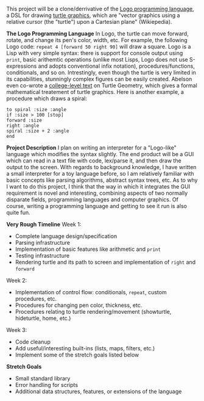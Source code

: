
This project will be a clone/derrivative of the [Logo programming language](https://el.media.mit.edu/logo-foundation/what_is_logo/logo_primer.html), a DSL for drawing [turtle graphics](https://en.wikipedia.org/wiki/Turtle_graphics), which are "vector graphics using a relative cursor (the "turtle") upon a Cartesian plane" (Wikiepedia). 

**The Logo Programming Language**
In Logo, the turtle can move forward, rotate, and change its pen's color, width, etc. For example, the following Logo code:
`repeat 4 [forward 50 right 90]`
will draw a square. Logo is a Lisp with very simple syntax: there is support for console output using `print`, basic arithemtic operations (unlike most Lisps, Logo does not use S-expressions and adopts conventional infix notation),  procedures/functions, conditionals, and so on. Intrestingly, even though the turtle is very limited in its capabilities, stunningly complex figures can be easily created. Abelson even co-wrote a [college-level text](https://mitpress.mit.edu/books/turtle-geometry) on Turtle Geometry, which gives a formal mathematical treatement of turtle graphics. Here is another example, a procedure which draws a spiral:
```
to spiral :size :angle
if :size > 100 [stop]
forward :size
right :angle
spiral :size + 2 :angle
end
```
**Project Description**
I plan on writing an interpreter for a "Logo-like" language which modifies the syntax slightly. The end product will be a GUI which can read in a text file with code, lex/parse it, and then draw the output to the screen. With regards to background knowledge, I have written a small interpreter for a toy language before, so I am relatively familiar with basic concepts like parsing algorithms, abstract syntax trees, etc. As to why I want to do this project, I think that the way in which it integrates the GUI requirement is novel and interesting, combining aspects of two normally disparate fields, programming languages and computer graphics. Of course, writing a programming language and getting to see it run is also quite fun.

**Very Rough Timeline**
Week 1:

 - Complete language design/specification
 -  Parsing infrastructure
 - Implementation of basic features like arithmetic and `print`
 - Testing infrastructure
 -  Rendering turtle and its path to screen and implementation of `right` and `forward`

Week 2:
 - Implementation of control flow: conditionals, `repeat`, custom procedures, etc.
 - Procedures for changing pen color, thickness, etc.
 - Procedures relating to turtle rendering/movement (showturtle, hideturtle, home, etc.)

Week 3:
- Code cleanup
- Add useful/interesting built-ins (lists, maps, filters, etc.)
- Implement some of the stretch goals listed below

**Stretch Goals**
 - Small standard library
 - Error handling for scripts
 - Additional data structures, features, or extensions of the language
 